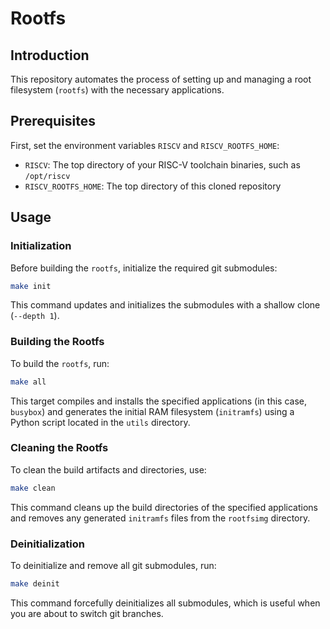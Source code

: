# Rootfs

## Introduction

This repository automates the process of setting up and managing a root filesystem (`rootfs`) with the necessary applications.

## Prerequisites

First, set the environment variables `RISCV` and `RISCV_ROOTFS_HOME`:

- `RISCV`: The top directory of your RISC-V toolchain binaries, such as `/opt/riscv`
- `RISCV_ROOTFS_HOME`: The top directory of this cloned repository

## Usage

### Initialization

Before building the `rootfs`, initialize the required git submodules:

```bash
make init
```

This command updates and initializes the submodules with a shallow clone (`--depth 1`).

### Building the Rootfs

To build the `rootfs`, run:

```bash
make all
```

This target compiles and installs the specified applications (in this case, `busybox`) and generates the initial RAM filesystem (`initramfs`) using a Python script located in the `utils` directory.

### Cleaning the Rootfs

To clean the build artifacts and directories, use:

```bash
make clean
```

This command cleans up the build directories of the specified applications and removes any generated `initramfs` files from the `rootfsimg` directory.

### Deinitialization

To deinitialize and remove all git submodules, run:

```bash
make deinit
```

This command forcefully deinitializes all submodules, which is useful when you are about to switch git branches.
